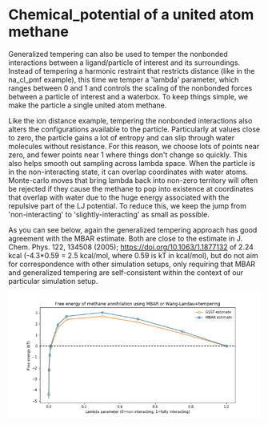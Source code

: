 # Chemical_potential of a united atom methane

Generalized tempering can also be used to temper the nonbonded interactions between a ligand/particle of interest and its surroundings. 
Instead of tempering a harmonic restraint that restricts distance (like in the na_cl_pmf example), this time we temper a 'lambda' parameter,
which ranges between 0 and 1 and controls the scaling of the nonbonded forces between a particle of interest and a waterbox. To keep things simple,
we make the particle a single united atom methane. 

Like the ion distance example, tempering the nonbonded interactions also alters the configurations available
to the particle. Particularly at values close to zero, the particle gains a lot of entropy and can slip through water molecules without resistance. 
For this reason, we choose lots of points near zero, and fewer points near 1 where things don't change so quickly. This also helps smooth out sampling
across lambda space. When the particle is in the non-interacting state, it can overlap coordinates with water atoms. Monte-carlo moves that bring lambda 
back into non-zero territory will often be rejected if they cause the methane to pop into existence at coordinates that overlap with water due to the 
huge energy associated with the repulsive part of the LJ potential. To reduce this, we keep the jump from 'non-interacting' to 'slightly-interacting' as
small as possible. 


As you can see below, again the generalized tempering approach has good agreement with the MBAR estimate. Both are close to the estimate in 
J. Chem. Phys. 122, 134508 (2005); https://doi.org/10.1063/1.1877132 of 2.24 kcal (-4.3*0.59 = 2.5 kcal/mol, where 0.59 is kT in kcal/mol), but
do not aim for correspondence with other simulation setups, only requiring that MBAR and generalized tempering are self-consistent within the context
of our particular simulation setup. 

![chemical_potential](chemical_potential.png "Chemical potential of united atom Methane")
